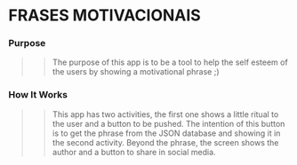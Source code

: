 # FRASES MOTIVACIONAIS #

### Purpose
>> The purpose of this app is to be a tool to help the self esteem of the users by showing a motivational
>> phrase ;)

### How It Works
>> This app has two activities, the first one shows a little ritual to the user and a button to be pushed.
>> The intention of this button is to get the phrase from the JSON database and showing it in the second 
>> activity. 
>> Beyond the phrase, the screen shows the author and a button to share in social media.



